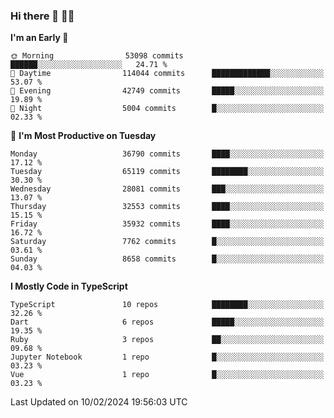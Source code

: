 ### Hi there 👋 🧑‍💻



<!--START_SECTION:waka-->
**I'm an Early 🐤** 

```text
🌞 Morning                53098 commits       ██████░░░░░░░░░░░░░░░░░░░   24.71 % 
🌆 Daytime                114044 commits      █████████████░░░░░░░░░░░░   53.07 % 
🌃 Evening                42749 commits       █████░░░░░░░░░░░░░░░░░░░░   19.89 % 
🌙 Night                  5004 commits        █░░░░░░░░░░░░░░░░░░░░░░░░   02.33 % 
```
📅 **I'm Most Productive on Tuesday** 

```text
Monday                   36790 commits       ████░░░░░░░░░░░░░░░░░░░░░   17.12 % 
Tuesday                  65119 commits       ████████░░░░░░░░░░░░░░░░░   30.30 % 
Wednesday                28081 commits       ███░░░░░░░░░░░░░░░░░░░░░░   13.07 % 
Thursday                 32553 commits       ████░░░░░░░░░░░░░░░░░░░░░   15.15 % 
Friday                   35932 commits       ████░░░░░░░░░░░░░░░░░░░░░   16.72 % 
Saturday                 7762 commits        █░░░░░░░░░░░░░░░░░░░░░░░░   03.61 % 
Sunday                   8658 commits        █░░░░░░░░░░░░░░░░░░░░░░░░   04.03 % 
```


**I Mostly Code in TypeScript** 

```text
TypeScript               10 repos            ████████░░░░░░░░░░░░░░░░░   32.26 % 
Dart                     6 repos             █████░░░░░░░░░░░░░░░░░░░░   19.35 % 
Ruby                     3 repos             ██░░░░░░░░░░░░░░░░░░░░░░░   09.68 % 
Jupyter Notebook         1 repo              █░░░░░░░░░░░░░░░░░░░░░░░░   03.23 % 
Vue                      1 repo              █░░░░░░░░░░░░░░░░░░░░░░░░   03.23 % 
```




 Last Updated on 10/02/2024 19:56:03 UTC
<!--END_SECTION:waka-->


